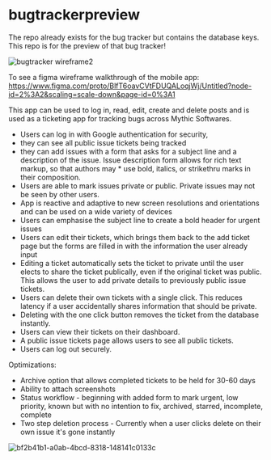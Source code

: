 # bugtrackerpreview
The repo already exists for the bug tracker but contains the database keys.  This repo is for the preview of that bug tracker!

![bugtracker wireframe2](https://user-images.githubusercontent.com/97564630/168741363-a8319231-c334-4ebe-9840-7f39d0f78724.png)


To see a figma wireframe walkthrough of the mobile app:
https://www.figma.com/proto/BlfT6oavCVtFDUQALoqjWj/Untitled?node-id=2%3A2&scaling=scale-down&page-id=0%3A1

This app can be used to log in, read, edit, create and delete posts and is used as a ticketing app for tracking bugs across Mythic Softwares.

*  Users can log in with Google authentication for security,
*  they can see all public issue tickets being tracked
*  they can add issues with a form that asks for a subject line and a description of the issue.  Issue description form allows for rich text markup, so that authors may *  use bold, italics, or strikethru marks in their composition.
*  Users are able to mark issues private or public.  Private issues may not be seen by other users.
*  App is reactive and adaptive to new screen resolutions and orientations and can be used on a wide variety of devices
*  Users can emphasise the subject line to create a bold header for urgent issues
*  Users can edit their tickets, which brings them back to the add ticket page but the forms are filled in with the information the user already input
*  Editing a ticket automatically sets the ticket to private until the user elects to share the ticket publically, even if the original ticket was public.  This allows the user to add private details to previously public issue tickets.
*  Users can delete their own tickets with a single click.  This reduces latency if a user accidentally shares information that should be private.
*  Deleting with the one click button removes the ticket from the database instantly.
*  Users can view their tickets on their dashboard.
*  A public issue tickets page allows users to see all public tickets.
*  Users can log out securely.


Optimizations:
*  Archive option that allows completed tickets to be held for 30-60 days
*  Ability to attach screenshots
*  Status workflow - beginning with added form to mark urgent, low priority, known but with no intention to fix, archived, starred, incomplete, complete
*  Two step deletion process - Currently when a user clicks delete on their own issue it's gone instantly


![bf2b41b1-a0ab-4bcd-8318-148141c0133c](https://user-images.githubusercontent.com/97564630/168743296-84d07e8b-0418-40c4-90d3-fa2486d75158.png)

